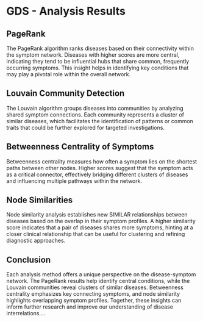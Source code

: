 # GDS - Analysis Results

## PageRank 
The PageRank algorithm ranks diseases based on their connectivity within the symptom network. Diseases with higher scores are more central, indicating they tend to be influential hubs that share common, frequently occurring symptoms. This insight helps in identifying key conditions that may play a pivotal role within the overall network.

## Louvain Community Detection
The Louvain algorithm groups diseases into communities by analyzing shared symptom connections. Each community represents a cluster of similar diseases, which facilitates the identification of patterns or common traits that could be further explored for targeted investigations.

## Betweenness Centrality of Symptoms
Betweenness centrality measures how often a symptom lies on the shortest paths between other nodes. Higher scores suggest that the symptom acts as a critical connector, effectively bridging different clusters of diseases and influencing multiple pathways within the network.

## Node Similarities
Node similarity analysis establishes new SIMILAR relationships between diseases based on the overlap in their symptom profiles. A higher similarity score indicates that a pair of diseases shares more symptoms, hinting at a closer clinical relationship that can be useful for clustering and refining diagnostic approaches.

## Conclusion
Each analysis method offers a unique perspective on the disease-symptom network. The PageRank results help identify central conditions, while the Louvain communities reveal clusters of similar diseases. Betweenness centrality emphasizes key connecting symptoms, and node similarity highlights overlapping symptom profiles. Together, these insights can inform further research and improve our understanding of disease interrelations....